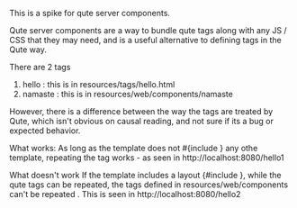 This is a spike for qute server components.

Qute server components are a way to bundle qute tags along with any JS / CSS that they may need, and is a useful alternative to defining tags in the Qute way.

There are 2 tags

1. hello : this is in resources/tags/hello.html
2. namaste : this is in resources/web/components/namaste

However, there is a difference between the way the tags are treated by Qute, which isn't obvious on causal reading, and not sure if its a bug or expected behavior.

What works:
As long as the template does not #{include } any othe template, repeating the tag works - as seen in http://localhost:8080/hello1

What doesn't work
If the template includes a layout {#include }, while the qute tags can be repeated, the tags defined in resources/web/components can't be repeated . This is seen in
http://localhost:8080/hello2
